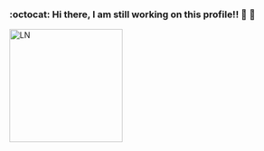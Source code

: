 ### :octocat: Hi there, I am still working on this profile!! :construction: :construction:

<a href="https://github.com/imattos78"><img src="https://i.ibb.co/RB1Tbxr/LN.jpg" alt="LN" height="auto" width="200" border-radius="50%"></a>

<!---
Here are some ideas to get you started:

- 🔭 I’m currently working on ...
- 🌱 I’m currently learning ...
- 👯 I’m looking to collaborate on ...
- 🤔 I’m looking for help with ...
- 💬 Ask me about ...
- 📫 How to reach me: ...
- 😄 Pronouns: ...
- ⚡ Fun fact: ...
--->
